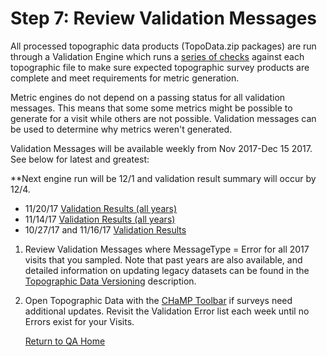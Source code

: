 # Step 7: Review Validation Messages

All processed topographic data products (TopoData.zip packages) are run through a Validation Engine which runs a [series of checks](https://docs.google.com/spreadsheets/d/1nlVYtqw8S5gsp83_EXSj4BD0Wmtc4AYBp5RUGWdCJGw/edit#gid=584951703) against each topographic file to make sure expected topographic survey products are complete and meet requirements for metric generation.  

Metric engines do not depend on a passing status for all validation messages.  This means that some some metrics might be possible to generate for a visit while others are not possible.  Validation messages can be used to determine why metrics weren't generated.

Validation Messages will be available weekly from Nov 2017-Dec 15 2017. See below for latest and greatest:

**Next engine run will be 12/1 and validation result summary will occur by 12/4.

* 11/20/17 [Validation Results (all years)](https://docs.google.com/spreadsheets/d/1xUy_tBL8shNynXUYGCnwQj2HfH_CsDD9FNhvhbNw9mk/edit?usp=sharing)
* 11/14/17 [Validation Results (all years)](https://docs.google.com/spreadsheets/d/1uy0vW2US9ZkshpHj7ArrEEtoFq1zDTSmo9hdItMTvcA/edit?usp=sharing)  
* 10/27/17 and 11/16/17 [Validation Results](https://docs.google.com/spreadsheets/d/1R-qc3nZK2_BSg_DiEfR9BJLpmUTJ3TisX1SKqkrXSzg/edit?usp=sharing)

1. Review Validation Messages where MessageType = Error for all 2017 visits that you sampled.  Note that past years are also available, and detailed information on updating legacy datasets can be found in the [Topographic Data Versioning](QA_Updates_pre2017surveys.md) description. 

2. Open Topographic Data with the [CHaMP Toolbar](champtools.northarrowresearch.com) if surveys need additional updates.  Revisit the Validation Error list each week until no Errors exist for your Visits.

   [Return to QA Home](QAMain.md)







